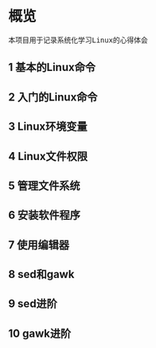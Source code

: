 # 概览

<pre>
本项目用于记录系统化学习Linux的心得体会
</pre>

## 1 基本的Linux命令

## 2 入门的Linux命令

## 3 Linux环境变量

## 4 Linux文件权限

## 5 管理文件系统

## 6 安装软件程序

## 7 使用编辑器

## 8 sed和gawk

## 9 sed进阶

## 10 gawk进阶